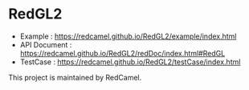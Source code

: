 # RedGL2

- Example : https://redcamel.github.io/RedGL2/example/index.html
- API Document : https://redcamel.github.io/RedGL2/redDoc/index.html#RedGL
- TestCase : https://redcamel.github.io/RedGL2/testCase/index.html

This project is maintained by RedCamel.

